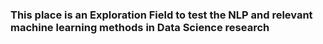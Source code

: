 ### This place is an Exploration Field to test the NLP and relevant machine learning methods in Data Science research

